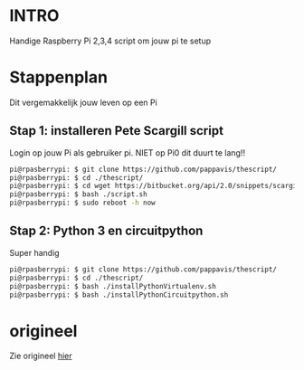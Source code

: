 # INTRO
Handige Raspberry Pi 2,3,4 script om jouw pi te setup

# Stappenplan
Dit vergemakkelijk jouw leven op een Pi

## Stap 1: installeren Pete Scargill script
Login op jouw Pi als gebruiker pi.  NIET op Pi0 dit duurt te lang!!

```bash
pi@rpasberrypi: $ git clone https://github.com/pappavis/thescript/
pi@rpasberrypi: $ cd ./thescript/
pi@rpasberrypi: $ cd wget https://bitbucket.org/api/2.0/snippets/scargill/kAR5qG/master/files/script.sh
pi@rpasberrypi: $ bash ./script.sh
pi@rpasberrypi: $ sudo reboot -h now
```

## Stap 2: Python 3 en circuitpython
Super handig

```bash
pi@rpasberrypi: $ git clone https://github.com/pappavis/thescript/
pi@rpasberrypi: $ cd ./thescript/
pi@rpasberrypi: $ bash ./installPythonVirtualenv.sh
pi@rpasberrypi: $ bash ./installPythonCircuitpython.sh
```

# origineel
Zie origineel <a href="https://bitbucket.org/api/2.0/snippets/scargill/kAR5qG/master/files/script.sh">hier</a>

